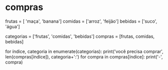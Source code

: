 # compras
frutas = [ 'maça', 'banana']
comidas = ['arroz', 'feijão']
bebidas = ['suco', 'água']

categorias = ['frutas', 'comidas', 'bebidas']
compras = [frutas, comidas, bebidas]

for índice, categoria in enumerate(categorias):
    print('você precisa comprar', len(compras[índice]), categoria+':')
    for compra in compras[índice]:
        print('-', compra)
